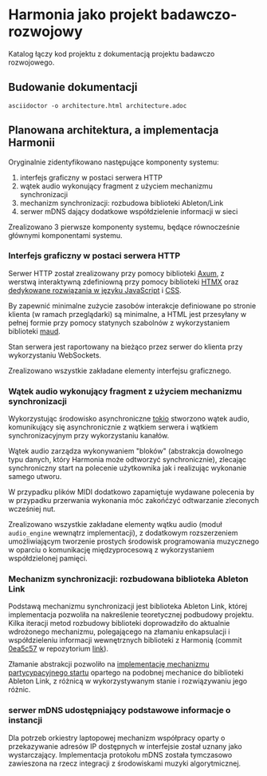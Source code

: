 # Harmonia jako projekt badawczo-rozwojowy

Katalog łączy kod projektu z dokumentacją projektu badawczo rozwojowego.

## Budowanie dokumentacji

```console
asciidoctor -o architecture.html architecture.adoc
```

## Planowana architektura, a implementacja Harmonii

Oryginalnie zidentyfikowano następujące komponenty systemu:

1. interfejs graficzny w postaci serwera HTTP
1. wątek audio wykonujący fragment z użyciem mechanizmu synchronizacji
1. mechanizm synchronizacji: rozbudowa biblioteki Ableton/Link
1. serwer mDNS dający dodatkowe współdzielenie informacji w sieci

Zrealizowano 3 pierwsze komponenty systemu, będące równocześnie głównymi komponentami systemu.

### Interfejs graficzny w postaci serwera HTTP

Serwer HTTP został zrealizowany przy pomocy biblioteki [Axum](https://github.com/tokio-rs/axum), z werstwą interaktywną zdefiniowną przy pomocy biblioteki [HTMX](https://htmx.org/) oraz [dedykowane rozwiązania w języku JavaScript](../public/index.js) i [CSS](../public/index.css).

By zapewnić minimalne zużycie zasobów interakcje definiowane po stronie klienta (w ramach przeglądarki) są minimalne, a HTML jest przesyłany w pełnej formie przy pomocy statynych szabolnów z wykorzystaniem biblioteki [maud](https://maud.lambda.xyz/).

Stan serwera jest raportowany na bieżąco przez serwer do klienta przy wykorzystaniu WebSockets.

Zrealizowano wszystkie zakładane elementy interfejsu graficznego.

### Wątek audio wykonujący fragment z użyciem mechanizmu synchronizacji

Wykorzystując środowisko asynchroniczne [tokio](https://tokio.rs/) stworzono wątek audio, komunikujący się asynchronicznie z wątkiem serwera i wątkiem synchronizacyjnym przy wykorzystaniu kanałów.

Wątek audio zarządza wykonywaniem "bloków" (abstrakcja dowolnego typu danych, który Harmonia może odtworzyć synchronicznie), zlecając synchroniczny start na polecenie użytkownika jak i realizując wykonanie samego utworu.

W przypadku plików MIDI dodatkowo zapamiętuje wydawane polecenia by w przypadku przerwania wykonania móc zakońćzyć odtwarzanie zleconych wcześniej nut.

Zrealizowano wszystkie zakładane elementy wątku audio (moduł `audio_engine` wewnątrz implementacji), z dodatkowym rozszerzeniem umożliwiającym tworzenie prostych środowisk programowania muzycznego w oparciu o komunikację międzyprocesową z wykorzystaniem współdzielonej pamięci.

### Mechanizm synchronizacji: rozbudowana biblioteka Ableton Link

Podstawą mechanizmu synchronizacji jest biblioteka Ableton Link, której implementacja pozwoliła na nakreślenie teoretycznej podbudowy projektu.
Kilka iteracji metod rozbudowy biblioteki doprowadziło do aktualnie wdrożonego mechanizmu, polegającego na złamaniu enkapsulacji i współdzieleniu informacji wewnętrznych biblioteki z Harmonią (commit [0ea5c57](https://github.com/RobertBendun/link/commit/0ea5c5725447829af28f282f91af8a94e28fbabe) w repozytorium [link](https://github.com/RobertBendun/link)).

Złamanie abstrakcji pozwoliło na [implementację mechanizmu partycypacyjnego startu](https://github.com/RobertBendun/harmonia/blob/main/src/linky_groups.rs) opartego na podobnej mechanice do biblioteki Ableton Link, z różnicą w wykorzystywanym stanie i rozwiązywaniu jego różnic.

### serwer mDNS udostępniający podstawowe informacje o instancji

Dla potrzeb orkiestry laptopowej mechanizm współpracy oparty o przekazywanie adresów IP dostępnych w interfejsie został uznany jako wystarczający.
Implementacja protokołu mDNS została tymczasowo zawieszona na rzecz integracji z środowiskami muzyki algorytmicznej.

